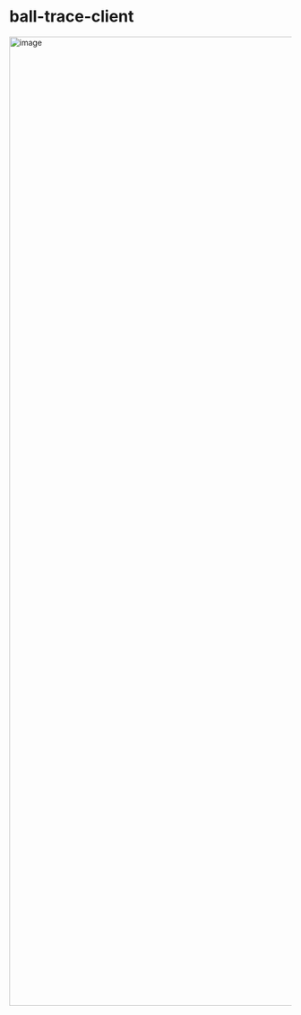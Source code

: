 # ball-trace-client
<img width="1728" alt="image" src="https://user-images.githubusercontent.com/3156908/220921254-8a464898-2288-4486-b09b-74223c8b539b.png">
